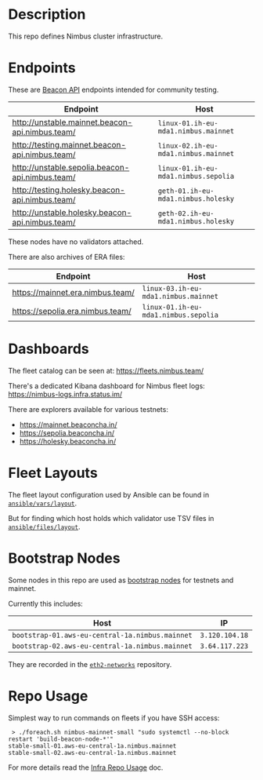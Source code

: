 # Description

This repo defines Nimbus cluster infrastructure.

# Endpoints

These are [Beacon API](https://ethereum.github.io/beacon-APIs/) endpoints intended for community testing.

| Endpoint                                        | Host                                 |
|-------------------------------------------------|--------------------------------------|
| http://unstable.mainnet.beacon-api.nimbus.team/ | `linux-01.ih-eu-mda1.nimbus.mainnet` |
| http://testing.mainnet.beacon-api.nimbus.team/  | `linux-02.ih-eu-mda1.nimbus.mainnet` |
| http://unstable.sepolia.beacon-api.nimbus.team/ | `linux-01.ih-eu-mda1.nimbus.sepolia` |
| http://testing.holesky.beacon-api.nimbus.team/  | `geth-01.ih-eu-mda1.nimbus.holesky`  |
| http://unstable.holesky.beacon-api.nimbus.team/ | `geth-02.ih-eu-mda1.nimbus.holesky`  |

These nodes have no validators attached.

There are also archives of ERA files:

| Endpoint                         | Host                                 |
|----------------------------------|--------------------------------------|
| https://mainnet.era.nimbus.team/ | `linux-03.ih-eu-mda1.nimbus.mainnet` |
| https://sepolia.era.nimbus.team/ | `linux-01.ih-eu-mda1.nimbus.sepolia` |

# Dashboards

The fleet catalog can be seen at: https://fleets.nimbus.team/

There's a dedicated Kibana dashboard for Nimbus fleet logs: https://nimbus-logs.infra.status.im/

There are explorers available for various testnets:

* https://mainnet.beaconcha.in/
* https://sepolia.beaconcha.in/
* https://holesky.beaconcha.in/

# Fleet Layouts

The fleet layout configuration used by Ansible can be found in [`ansible/vars/layout`](ansible/vars/layout).

But for finding which host holds which validator use TSV files in [`ansible/files/layout`](ansible/files/layout).

# Bootstrap Nodes

Some nodes in this repo are used as [bootstrap nodes](https://ethereum.org/en/developers/docs/nodes-and-clients/bootnodes/) for testnets and mainnet.

Currently this includes:

| Host                                            | IP             |
|-------------------------------------------------|----------------|
| `bootstrap-01.aws-eu-central-1a.nimbus.mainnet` | `3.120.104.18` |
| `bootstrap-02.aws-eu-central-1a.nimbus.mainnet` | `3.64.117.223` |

They are recorded in the [`eth2-networks`](https://github.com/eth-clients/eth2-networks/blob/934c948e69205dcf2deb87e4ae6cc140c335f94d/shared/mainnet/bootstrap_nodes.txt#L28-L30) repository.

# Repo Usage

Simplest way to run commands on fleets if you have SSH access:
```
 > ./foreach.sh nimbus-mainnet-small "sudo systemctl --no-block restart 'build-beacon-node-*'"
stable-small-01.aws-eu-central-1a.nimbus.mainnet
stable-small-02.aws-eu-central-1a.nimbus.mainnet
```
For more details read the [Infra Repo Usage](https://github.com/status-im/infra-docs/blob/master/docs/general/infra_repo_usage.md) doc.
